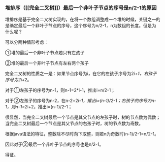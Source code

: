 ### 堆排序（[[完全二叉树]]）最后一个非叶子节点的序号是n/2-1的原因
堆排序是基于完全二叉树实现的，在将一个数组调整成一个堆的时候，关键之一的是确定最后一个非叶子节点的序号，这个序号为n/2-1，n为数组的长度。但是为什么呢？

可以分两种情形考虑：

①堆的最后一个非叶子节点若只有左孩子

②堆的最后一个非叶子节点有左右两个孩子

完全二叉树的性质之一是：如果节点序号为i，在它的左孩子序号为2*i+1，右孩子序号为2*i+2。

 

对于①左孩子的序号为n-1，则n-1=2*i-1，推出i=n/2-1；

 

对于②左孩子的序号为n-2，在n-2=2*i-1，推出i=(n-1)/2-1；右孩子的序号为n-1，则n-1=2*i+2，推出i=(n-1)/2-1；

很显然，当完全二叉树最后一个节点是其父节点的左孩子时，树的节点数为偶数；当完全二叉树最后一个节点是其父节点的右孩子时，树的节点数为奇数。

根据java语法的特征，整数除不尽时向下取整，则若n为奇数时(n-1)/2-1=n/2-1。

因此对于②最后一个非叶子节点的序号也是n/2-1。

得证。
